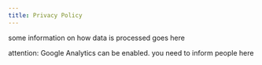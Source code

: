 ```yaml
---
title: Privacy Policy
---
```

 
some information on how data is processed goes here

attention: Google Analytics can be enabled. you need to inform people here